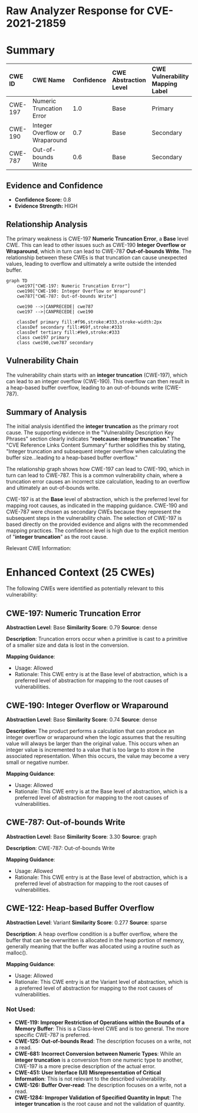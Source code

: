 # Raw Analyzer Response for CVE-2021-21859

# Summary
| CWE ID  | CWE Name                                                        | Confidence | CWE Abstraction Level | CWE Vulnerability Mapping Label | CWE-Vulnerability Mapping Notes |
| :-------- | :-------------------------------------------------------------- | :--------- | :---------------------- | :------------------------------ | :------------------------------ |
| CWE-197   | Numeric Truncation Error                                      | 1.0        | Base                    | Primary                       | Allowed                       |
| CWE-190   | Integer Overflow or Wraparound                                | 0.7        | Base                    | Secondary                       | Allowed                       |
| CWE-787   | Out-of-bounds Write                                           | 0.6        | Base                    | Secondary                       | Allowed                       |

## Evidence and Confidence

*   **Confidence Score:** 0.8
*   **Evidence Strength:** HIGH

## Relationship Analysis
The primary weakness is CWE-197 **Numeric Truncation Error**, a **Base** level CWE. This can lead to other issues such as CWE-190 **Integer Overflow or Wraparound**, which in turn can lead to CWE-787 **Out-of-bounds Write**. The relationship between these CWEs is that truncation can cause unexpected values, leading to overflow and ultimately a write outside the intended buffer.

```mermaid
graph TD
    cwe197["CWE-197: Numeric Truncation Error"]
    cwe190["CWE-190: Integer Overflow or Wraparound"]
    cwe787["CWE-787: Out-of-bounds Write"]

    cwe190 -->|CANPRECEDE| cwe787
    cwe197 -->|CANPRECEDE| cwe190

    classDef primary fill:#f96,stroke:#333,stroke-width:2px
    classDef secondary fill:#69f,stroke:#333
    classDef tertiary fill:#9e9,stroke:#333
    class cwe197 primary
    class cwe190,cwe787 secondary
```

## Vulnerability Chain
The vulnerability chain starts with an **integer truncation** (CWE-197), which can lead to an integer overflow (CWE-190). This overflow can then result in a heap-based buffer overflow, leading to an out-of-bounds write (CWE-787).

## Summary of Analysis
The initial analysis identified the **integer truncation** as the primary root cause. The supporting evidence in the "Vulnerability Description Key Phrases" section clearly indicates "**rootcause: integer truncation**." The "CVE Reference Links Content Summary" further solidifies this by stating, "Integer truncation and subsequent integer overflow when calculating the buffer size...leading to a heap-based buffer overflow."

The relationship graph shows how CWE-197 can lead to CWE-190, which in turn can lead to CWE-787. This is a common vulnerability chain, where a truncation error causes an incorrect size calculation, leading to an overflow and ultimately an out-of-bounds write.

CWE-197 is at the **Base** level of abstraction, which is the preferred level for mapping root causes, as indicated in the mapping guidance. CWE-190 and CWE-787 were chosen as secondary CWEs because they represent the subsequent steps in the vulnerability chain.
The selection of CWE-197 is based directly on the provided evidence and aligns with the recommended mapping practices. The confidence level is high due to the explicit mention of "**integer truncation**" as the root cause.

Relevant CWE Information:

# Enhanced Context (25 CWEs)
The following CWEs were identified as potentially relevant to this vulnerability:

## CWE-197: Numeric Truncation Error
**Abstraction Level**: Base
**Similarity Score**: 0.79
**Source**: dense

**Description**:
Truncation errors occur when a primitive is cast to a primitive of a smaller size and data is lost in the conversion.

**Mapping Guidance**:
- Usage: Allowed
- Rationale: This CWE entry is at the Base level of abstraction, which is a preferred level of abstraction for mapping to the root causes of vulnerabilities.

## CWE-190: Integer Overflow or Wraparound
**Abstraction Level**: Base
**Similarity Score**: 0.74
**Source**: dense

**Description**:
The product performs a calculation that can produce an integer overflow or wraparound when the logic assumes that the resulting value will always be larger than the original value. This occurs when an integer value is incremented to a value that is too large to store in the associated representation. When this occurs, the value may become a very small or negative number.

**Mapping Guidance**:
- Usage: Allowed
- Rationale: This CWE entry is at the Base level of abstraction, which is a preferred level of abstraction for mapping to the root causes of vulnerabilities.

## CWE-787: Out-of-bounds Write
**Abstraction Level**: Base
**Similarity Score**: 3.30
**Source**: graph

**Description**:
CWE-787: Out-of-bounds Write

**Mapping Guidance**:
- Usage: Allowed
- Rationale: This CWE entry is at the Base level of abstraction, which is a preferred level of abstraction for mapping to the root causes of vulnerabilities.

## CWE-122: Heap-based Buffer Overflow
**Abstraction Level**: Variant
**Similarity Score**: 0.277
**Source**: sparse

**Description**:
A heap overflow condition is a buffer overflow, where the buffer that can be overwritten is allocated in the heap portion of memory, generally meaning that the buffer was allocated using a routine such as malloc().

**Mapping Guidance**:
- Usage: Allowed
- Rationale: This CWE entry is at the Variant level of abstraction, which is a preferred level of abstraction for mapping to the root causes of vulnerabilities.

### Not Used:

*   **CWE-119: Improper Restriction of Operations within the Bounds of a Memory Buffer**: This is a Class-level CWE and is too general. The more specific CWE-787 is preferred.
*   **CWE-125: Out-of-bounds Read**: The description focuses on a write, not a read.
*   **CWE-681: Incorrect Conversion between Numeric Types**: While an **integer truncation** is a conversion from one numeric type to another, CWE-197 is a more precise description of the actual error.
*   **CWE-451: User Interface (UI) Misrepresentation of Critical Information**: This is not relevant to the described vulnerability.
*   **CWE-126: Buffer Over-read**: The description focuses on a write, not a read.
*   **CWE-1284: Improper Validation of Specified Quantity in Input**: The **integer truncation** is the root cause and not the validation of quantity.
